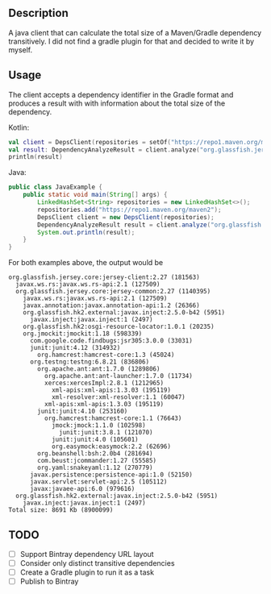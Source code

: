 ## Description
A java client that can calculate the total size of a Maven/Gradle dependency transitively. 
I did not find a gradle plugin for that and decided to write it by myself.

## Usage
The client accepts a dependency identifier in the Gradle format and produces a result with 
with information about the total size of the dependency.

Kotlin:
```kotlin
val client = DepsClient(repositories = setOf("https://repo1.maven.org/maven2"))
val result: DependencyAnalyzeResult = client.analyze("org.glassfish.jersey.core:jersey-client:2.27")
println(result)
```

Java:
```java
public class JavaExample {
    public static void main(String[] args) {
        LinkedHashSet<String> repositories = new LinkedHashSet<>();
        repositories.add("https://repo1.maven.org/maven2");
        DepsClient client = new DepsClient(repositories);
        DependencyAnalyzeResult result = client.analyze("org.glassfish.jersey.core:jersey-client:2.27");
        System.out.println(result);
    }
}
```

For both examples above, the output would be
```
org.glassfish.jersey.core:jersey-client:2.27 (181563)
  javax.ws.rs:javax.ws.rs-api:2.1 (127509)
  org.glassfish.jersey.core:jersey-common:2.27 (1140395)
    javax.ws.rs:javax.ws.rs-api:2.1 (127509)
    javax.annotation:javax.annotation-api:1.2 (26366)
    org.glassfish.hk2.external:javax.inject:2.5.0-b42 (5951)
      javax.inject:javax.inject:1 (2497)
    org.glassfish.hk2:osgi-resource-locator:1.0.1 (20235)
    org.jmockit:jmockit:1.18 (598339)
      com.google.code.findbugs:jsr305:3.0.0 (33031)
      junit:junit:4.12 (314932)
        org.hamcrest:hamcrest-core:1.3 (45024)
      org.testng:testng:6.8.21 (836806)
        org.apache.ant:ant:1.7.0 (1289806)
          org.apache.ant:ant-launcher:1.7.0 (11734)
          xerces:xercesImpl:2.8.1 (1212965)
            xml-apis:xml-apis:1.3.03 (195119)
            xml-resolver:xml-resolver:1.1 (60047)
          xml-apis:xml-apis:1.3.03 (195119)
        junit:junit:4.10 (253160)
          org.hamcrest:hamcrest-core:1.1 (76643)
            jmock:jmock:1.1.0 (102598)
              junit:junit:3.8.1 (121070)
            junit:junit:4.0 (105601)
            org.easymock:easymock:2.2 (62696)
        org.beanshell:bsh:2.0b4 (281694)
        com.beust:jcommander:1.27 (55585)
        org.yaml:snakeyaml:1.12 (270779)
      javax.persistence:persistence-api:1.0 (52150)
      javax.servlet:servlet-api:2.5 (105112)
      javax:javaee-api:6.0 (979616)
  org.glassfish.hk2.external:javax.inject:2.5.0-b42 (5951)
    javax.inject:javax.inject:1 (2497)
Total size: 8691 Kb (8900099)
``` 

## TODO
- [ ] Support Bintray dependency URL layout
- [ ] Consider only distinct transitive dependencies
- [ ] Create a Gradle plugin to run it as a task
- [ ] Publish to Bintray   